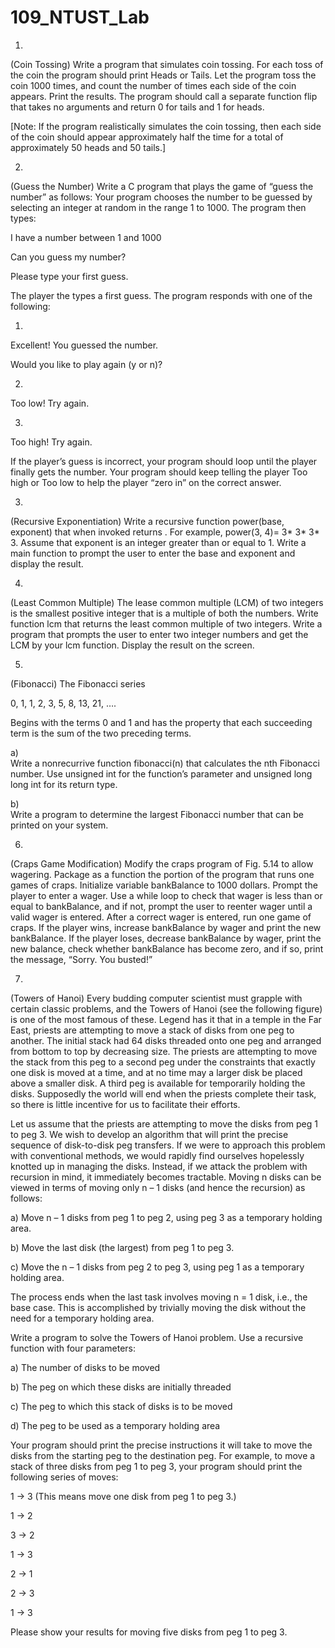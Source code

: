# 109_NTUST_Lab

1.     
(Coin Tossing) Write a program that simulates coin
tossing. For each toss of the coin the program should print Heads or Tails. Let
the program toss the coin 1000 times, and count the number of times each side
of the coin appears. Print the results. The program should call a separate
function flip that takes no arguments and return 0 for tails and 1 for heads. 



[Note: If the program realistically
simulates the coin tossing, then each side of the coin should appear
approximately half the time for a total of approximately 50 heads and 50
tails.]



 



2.     
(Guess the Number) Write a C program
that plays the game of “guess the number” as follows: Your program chooses the
number to be guessed by selecting an integer at random in the range 1 to 1000.
The program then types:




 
  
  I have a number between 1 and 1000


  Can you guess my number?


  Please type your first guess.


  
 



The player the
types a first guess. The program responds with one of the following:




 
  
  1.     
  Excellent! You guessed the number.


  Would you like
  to play again (y or n)?


  2.     
  Too low! Try again.


  3.     
  Too high! Try again.


  
 



If the player’s
guess is incorrect, your program should loop until the player finally gets the
number. Your program should keep telling the player Too high or Too low to help
the player “zero in” on the correct answer.



 



3.     
(Recursive Exponentiation) Write a
recursive function power(base, exponent) that when invoked returns . For
example, power(3, 4)= 3* 3* 3* 3. Assume that exponent is an integer greater
than or equal to 1. Write a main function to prompt the user to enter the base
and exponent and display the result.



 



4.     
(Least Common
Multiple) The lease common
multiple (LCM) of two integers is the smallest positive integer that is a
multiple of both the numbers. Write function lcm that returns the least common multiple of two integers. Write a program
that prompts the user to enter two integer numbers and get the LCM by your lcm function. Display the result on the screen.



 



 



5.     
(Fibonacci) The Fibonacci series



0, 1, 1, 2, 3, 5, 8, 13, 21, ….



Begins with the terms 0 and 1 and has the property that each
succeeding term is the sum of the two preceding terms.



a)     
Write a nonrecurrive function
fibonacci(n) that calculates the nth Fibonacci number. Use unsigned int for the
function’s parameter and unsigned long long int for its return type.



b)     
Write a program to determine
the largest Fibonacci number that can be printed on your system.



 



6.     
(Craps Game
Modification)
Modify the craps program of Fig. 5.14 to allow wagering. Package as a function
the portion of the program that runs one games of craps. Initialize variable bankBalance to 1000 dollars. Prompt
the player to enter a wager. Use a while loop to check that wager is less than
or equal to bankBalance, and if not, prompt the
user to reenter wager until a valid wager is entered. After a correct wager is
entered, run one game of craps. If the player wins, increase bankBalance by
wager and print the new bankBalance. If the player loses, decrease bankBalance
by wager, print the new balance, check whether bankBalance has become zero, and
if so, print the message, “Sorry. You busted!”



 



7.     
(Towers of Hanoi) Every budding
computer scientist must grapple with certain classic problems, and the Towers
of Hanoi (see the following figure) is one of the most famous of these. Legend
has it that in a temple in the Far East, priests are attempting to move a stack
of disks from one peg to another. The initial stack had 64 disks threaded onto
one peg and arranged from bottom to top by decreasing size. The priests are
attempting to move the stack from this peg to a second peg under the
constraints that exactly one disk is moved at a time, and at no time may a
larger disk be placed above a smaller disk. A third peg is available for
temporarily holding the disks. Supposedly the world will end when the priests
complete their task, so there is little incentive for us to facilitate their
efforts.





Let us assume that the priests are attempting to move the
disks from peg 1 to peg 3. We wish to develop an algorithm that will print the
precise sequence of disk-to-disk peg transfers. If we were to approach this
problem with conventional methods, we would rapidly find ourselves hopelessly
knotted up in managing the disks. Instead, if we attack the problem with recursion
in mind, it immediately becomes tractable. Moving n disks can be
viewed in terms of moving only n – 1 disks (and hence the recursion) as follows:



a) Move n – 1 disks from peg 1 to peg 2, using peg 3 as a temporary
holding area.



b) Move the last disk (the largest) from peg 1 to peg 3.



c) Move the n – 1 disks from peg 2 to peg 3, using peg 1 as a temporary
holding area.



The process ends when the last task involves moving n = 1 disk, i.e.,
the base case. This is accomplished by trivially moving the disk without the
need for a temporary holding area.



Write a program to solve the Towers of Hanoi problem. Use
a recursive function with four parameters:



a) The number of disks to be moved



b) The peg on which these disks are initially threaded



c) The peg to which this stack of disks is to be moved



d) The peg to be used as a temporary holding area



Your program should print the precise instructions it
will take to move the disks from the starting peg to the destination peg. For
example, to move a stack of three disks from peg 1 to peg 3, your program
should print the following series of moves:



1 -> 3 (This means move one disk from peg 1 to peg 3.)



1 -> 2



3 -> 2



1 -> 3



2 -> 1



2 -> 3



1 -> 3



 



   Please
show your results for moving five disks from peg 1 to peg 3.



 
